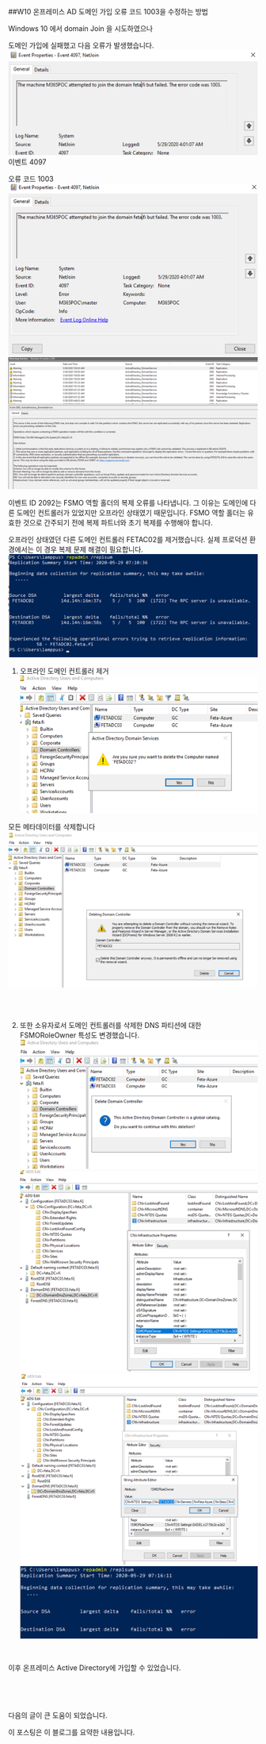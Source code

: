 ##W10 온프레미스 AD 도메인 가입 오류 코드 1003을 수정하는 방법


Windows 10 에서 domain Join 을 시도하였으나

도메인 가입에 실패했고 다음 오류가 발생했습니다.
![PostImages](/assets/PostImages/20241217_1.png)
이벤트 4097

오류 코드 1003
![PostImages](/assets/PostImages/20241217_2.png)
​![PostImages](/assets/PostImages/20241217_3.png)

이벤트 ID 2092는 FSMO 역할 홀더의 복제 오류를 나타냅니다. 그 이유는 도메인에 다른 도메인 컨트롤러가 있었지만 오프라인 상태였기 때문입니다. FSMO 역할 홀더는 유효한 것으로 간주되기 전에 복제 파트너와 초기 복제를 수행해야 합니다.

오프라인 상태였던 다른 도메인 컨트롤러  FETAC02를 제거했습니다. 실제 프로덕션 환경에서는 이 경우 복제 문제 해결이 필요합니다.
![PostImages](/assets/PostImages/20241217_4.png)

1. 오프라인 도메인 컨트롤러 제거
![PostImages](/assets/PostImages/20241217_5.png)

모든 메타데이터를 삭제합니다
![PostImages](/assets/PostImages/20241217_6.png)
​

​

2. 또한 소유자로서 도메인 컨트롤러를 삭제한 DNS 파티션에 대한 FSMORoleOwner 특성도 변경했습니다.
![PostImages](/assets/PostImages/20241217_7.png)
![PostImages](/assets/PostImages/20241217_8.png)
​![PostImages](/assets/PostImages/20241217_9.png)
![PostImages](/assets/PostImages/20241217_10.png)

​

이후 온프레미스 Active Directory에 가입할 수 있었습니다.


​

​

다음의 글이 큰 도움이 되었습니다.

이 포스팅은 이 블로그를 요약한 내용입니다. 
